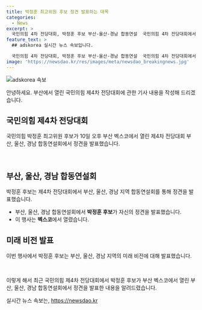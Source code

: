 ```yaml
---
title: 박정훈 최고위원 후보 정견 발표하는 대목
categories:
  - News
excerpt: >
  국민의힘 4차 전당대회, 박정훈 후보 부산-울산-경남 합동연설  국민의힘 4차 전당대회에서 박정훈 후보가 부산 벡스코에서 부산, 울산, 경남 지역 공천 후보로 발표하며 열띤 연설을 펼쳤다.
feature_text: >
  ## adskorea 실시간 뉴스 속보입니다.

  국민의힘 4차 전당대회, 박정훈 후보 부산-울산-경남 합동연설  국민의힘 4차 전당대회에서 박정훈 후보가 부산 벡스코에서 부산, 울산, 경남 지역 공천 후보로 발표하며 열띤 연설을 펼쳤다.
image: 'https://newsdao.kr/res/images/meta/newsdao_breakingnews.jpg'
---
```


<p><img src="https://newsdao.kr/res/images/meta/newsdao_breakingnews.jpg" alt="adskorea 속보" /></p>

<p>안녕하세요. 부산에서 열린 국민의힘 제4차 전당대회에 관한 기사 내용을 작성해 드리겠습니다.</p>

<h2 data-ke-size="size26">국민의힘 제4차 전당대회</h2>

<p>국민의힘 박정훈 최고위원 후보가 10일 오후 부산 벡스코에서 열린 제4차 전당대회 부산, 울산, 경남 합동연설회에서 정견을 발표했습니다.</p>

<p data-ke-size="size16">&nbsp;</p>

<h2 data-ke-size="size24">부산, 울산, 경남 합동연설회</h2>

<p>박정훈 후보는 제4차 전당대회에서 부산, 울산, 경남 지역 합동연설회를 통해 정견을 발표했습니다.</p>

<ul>
  <li>부산, 울산, 경남 합동연설회에서 <b>박정훈 후보</b>가 자신의 정견을 발표했습니다.</li>
  <li>이 행사는 <b>벡스코</b>에서 열렸습니다.</li>
</ul>

<h2 data-ke-size="size24">미래 비전 발표</h2>

<p>이번 행사에서 박정훈 후보는 부산, 울산, 경남 지역의 미래 비전에 대해 발표했습니다.</p>

<p data-ke-size="size16">&nbsp;</p>

<p>이렇게 해서 최근 국민의힘 제4차 전당대회에서 박정훈 후보가 부산 벡스코에서 열린 부산, 울산, 경남 합동연설회에서 정견을 발표한 내용을 알려드렸습니다.</p>
실시간 뉴스 속보는, <a href="https://newsdao.kr" rel="dofollow">https://newsdao.kr</a>


